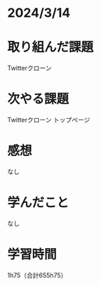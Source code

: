 # 2024/3/14
# 取り組んだ課題
Twitterクローン

# 次やる課題
Twitterクローン トップページ

# 感想
なし

# 学んだこと
なし

# 学習時間
1h75（合計655h75）
